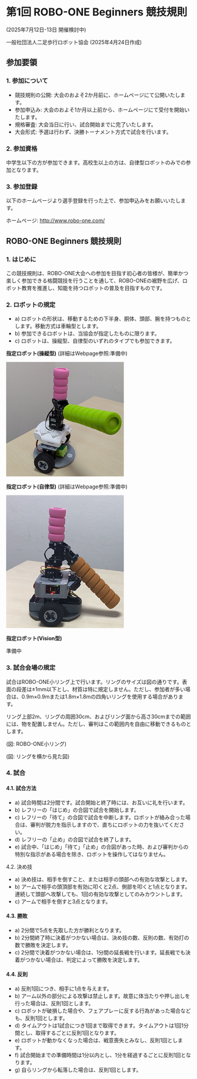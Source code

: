 # 第1回 ROBO-ONE Beginners 競技規則

(2025年7月12日-13日 開催検討中)

一般社団法人二足歩行ロボット協会 (2025年4月24日作成)

## 参加要領
### 1. 参加について

- 競技規則の公開: 大会のおよそ2か月前に、ホームページにて公開いたします。
- 参加申込み: 大会のおよそ1か月以上前から、ホームページにて受付を開始いたします。
- 規格審査: 大会当日に行い、試合開始までに完了いたします。
- 大会形式: 予選は行わず、決勝トーナメント方式で試合を行います。

### 2. 参加資格

中学生以下の方が参加できます。高校生以上の方は、自律型ロボットのみでの参加となります。

### 3. 参加登録

以下のホームページより選手登録を行った上で、参加申込みをお願いいたします。

ホームページ: http://www.robo-one.com/

## ROBO-ONE Beginners 競技規則
### 1. はじめに

この競技規則は、ROBO-ONE大会への参加を目指す初心者の皆様が、簡単かつ楽しく参加できる格闘競技を行うことを通して、ROBO-ONEの裾野を広げ、ロボット教育を推進し、知能を持つロボットの普及を目指すものです。

### 2. ロボットの規定

- a) ロボットの形状は、移動するための下半身、胴体、頭部、腕を持つものとします。移動方式は車輪型とします。
- b) 参加できるロボットは、当協会が指定したものに限ります。
- c) ロボットは、操縦型、自律型のいずれのタイプでも参加できます。
   
__指定ロボット(操縦型)__ (詳細はWebpage参照:準備中)

![robo](robo-beginner_pic/robo1.png)

__指定ロボット(自律型)__ (詳細はWebpage参照:準備中)

![robo](robo-beginner_pic/auto1.png)

__指定ロボット(Vision型)__

準備中

### 3. 試合会場の規定

試合はROBO-ONE小リング上で行います。リングのサイズは図の通りです。表面の段差は±1mm以下とし、材質は特に規定しません。ただし、参加者が多い場合は、0.9m×0.9mまたは1.8m×1.8mの四角いリングを使用する場合があります。

リング上部2m、リングの周囲30cm、およびリング面から高さ30cmまでの範囲には、物を配置しません。ただし、審判はこの範囲内を自由に移動できるものとします。

(図: ROBO-ONE小リング)

(図: リングを横から見た図)

### 4. 試合

#### 4.1. 試合方法

- a) 試合時間は2分間です。試合開始と終了時には、お互いに礼を行います。
- b) レフリーの「はじめ」の合図で試合を開始します。
- c) レフリーの「待て」の合図で試合を中断します。ロボットが絡み合った場合は、審判が脱力を指示しますので、直ちにロボットの力を抜いてください。
- d) レフリーの「止め」の合図で試合を終了します。
- e) 試合中、「はじめ」「待て」「止め」の合図があった時、および審判からの特別な指示がある場合を除き、ロボットを操作してはなりません。

4.2. 決め技

- a) 決め技は、相手を倒すこと、または相手の頭部への有効な攻撃とします。
- b) アームで相手の頭頂部を有効に叩くと2点、側部を叩くと1点となります。連続して頭部へ攻撃しても、1回の有効な攻撃としてのみカウントします。
- c) アームで相手を倒すと3点となります。

#### 4.3. 勝敗

- a) 2分間で5点を先取した方が勝利となります。
- b) 2分間終了時に決着がつかない場合は、決め技の数、反則の数、有効打の数で勝敗を決定します。
- c) 2分間で決着がつかない場合は、1分間の延長戦を行います。延長戦でも決着がつかない場合は、判定によって勝敗を決定します。

#### 4.4. 反則

- a) 反則1回につき、相手に1点を与えます。
- b) アーム以外の部分による攻撃は禁止します。故意に体当たりや押し出しを行った場合は、反則1回とします。
- c) ロボットが破損した場合や、フェアプレーに反する行為があった場合なども、反則1回とします。
- d) タイムアウトは1試合につき1回まで取得できます。タイムアウトは1回1分間とし、取得するごとに反則1回となります。
- e) ロボットが動かなくなった場合は、戦意喪失とみなし、反則1回とします。
- f) 試合開始までの準備時間は1分以内とし、1分を経過するごとに反則1回となります。
- g) 自らリングから転落した場合は、反則1回とします。
